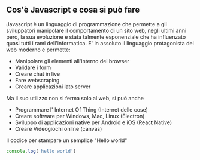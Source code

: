 ## Cos'è Javascript e cosa si può fare
Javascript è un linguaggio di programmazione che permette a gli sviluppatori manipolare il comportamento di un sito 
web, negli ultimi anni però, la sua evoluzione è stata talmente esponenziale che ha influenzato quasi tutti i rami dell'informatica.
E' in assoluto il linguaggio protagonista del web moderno e permette:
- Manipolare gli elementi all'interno del browser
- Validare i form
- Creare chat in live
- Fare webscraping
- Creare applicazioni lato server

Ma il suo utilizzo non si ferma solo al web, si può anche
- Programmare l' Internet Of Thing (Internet delle cose)
- Creare software per Windows, Mac, Linux (Electron)
- Sviluppo di applicazioni native per Android e iOS (React Native)
- Creare Videogiochi online (canvas)

Il codice per stampare un semplice "Hello world"
```javascript
console.log('hello world')
```